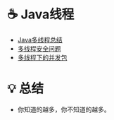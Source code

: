 # ☕️ Java线程
* [Java多线程总结](/notes/Java多线程总结.md)
* [多线程安全问题](/notes/多线程安全问题.md)
* [多线程下的并发包](/notes/多线程下的并发包.md)
# 💡 总结
- 你知道的越多，你不知道的越多。
